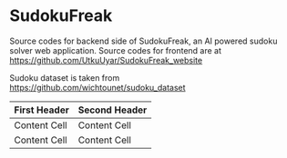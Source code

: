 # SudokuFreak

Source codes for backend side of SudokuFreak, an AI powered sudoku solver web application.
Source codes for frontend are at https://github.com/UtkuUyar/SudokuFreak_website

Sudoku dataset is taken from https://github.com/wichtounet/sudoku_dataset

| First Header  | Second Header |
| ------------- | ------------- |
| Content Cell  | Content Cell  |
| Content Cell  | Content Cell  |
